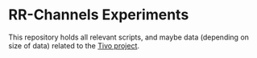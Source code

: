 # RR-Channels Experiments

This repository holds all relevant scripts, and maybe data (depending on size of data) related to the [Tivo
project](https://github.com/upenn-acg/tivo).